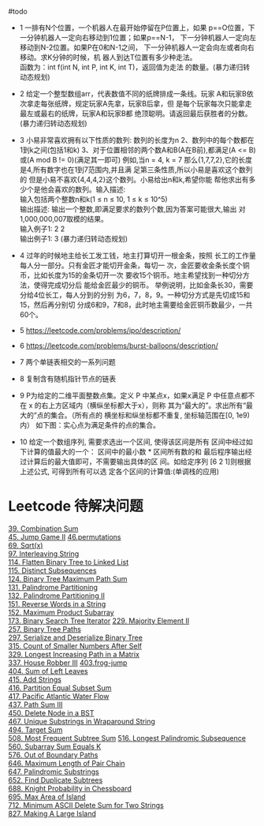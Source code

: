 #todo

- 1
一排有N个位置，一个机器人在最开始停留在P位置上，如果 p==O位置，下一分钟机器人一定向右移动到1位置；如果p==N-1， 下一分钟机器人一定向左移动到N-2位置。如果P在0和N-1之间， 下一分钟机器人一定会向左或者向右移动。求K分钟的时候，机 器人到达T位置有多少种走法。  
函数为：int f(int N, int P, int K, int T)，返回值为走法 的数量。(暴力递归转动态规划)

- 2
给定一个整型数组arr，代表数值不同的纸牌排成一条线。玩家 A和玩家B依次拿走每张纸牌，规定玩家A先拿，玩家B后拿，但 是每个玩家每次只能拿走最左或最右的纸牌，玩家A和玩家B都 绝顶聪明。请返回最后获胜者的分数。(暴力递归转动态规划)

- 3 
小易非常喜欢拥有以下性质的数列:
数列的长度为n 2、数列中的每个数都在1到k之间(包括1和k) 3、对于位置相邻的两个数A和B(A在B前),都满足(A <= B)或(A mod B != 0)(满足其一即可) 例如,当n = 4, k = 7 那么{1,7,7,2},它的长度是4,所有数字也在1到7范围内,并且满 足第三条性质,所以小易是喜欢这个数列的 但是小易不喜欢{4,4,4,2}这个数列。小易给出n和k,希望你能 帮他求出有多少个是他会喜欢的数列。输入描述:  
输入包括两个整数n和k(1 ≤ n ≤ 10, 1 ≤ k ≤ 10^5)  
输出描述: 输出一个整数,即满足要求的数列个数,因为答案可能很大,输出 对1,000,000,007取模的结果。  
输入例子1: 2 2  
输出例子1: 3  (暴力递归转动态规划)

- 4
过年的时候地主给长工发工钱，地主打算切开一根金条，按照 长工的工作量每人分一部分。只有金匠才能切开金条，每切一 次，金匠要收金条长度个铜币，比如长度为15的金条切开一次 要收15个铜币。地主希望找到一种切分方法，使得完成切分后 能给金匠最少的铜币。 举例说明，比如金条长30，需要分给4位长工，每人分到的分别 为6，7，8，9。一种切分方式是先切成15和15，然后再分别切 分成6和9，7和8，此时地主需要给金匠铜币数最少，一共60个。

- 5
https://leetcode.com/problems/ipo/description/

- 6
https://leetcode.com/problems/burst-balloons/description/

- 7 
两个单链表相交的一系列问题

- 8
复制含有随机指针节点的链表

- 9
P为给定的二维平面整数点集。定义 P 中某点x，如果x满足 P 中任意点都不在 x 的右上方区域内（横纵坐标都大于x），则称 其为“最大的”。求出所有“最大的”点的集合。（所有点的 横坐标和纵坐标都不重复, 坐标轴范围在[0, 1e9) 内） 如下图：实心点为满足条件的点的集合。

- 10
给定一个数组序列, 需要求选出一个区间, 使得该区间是所有 区间中经过如下计算的值最大的一个： 区间中的最小数 * 区间所有数的和 最后程序输出经过计算后的最大值即可，不需要输出具体的区 间。如给定序列 [6 2 1]则根据上述公式, 可得到所有可以选 定各个区间的计算值:(单调栈的应用)

# Leetcode 待解决问题 

[39. Combination Sum](https://leetcode.com/problems/combination-sum/description/)  
[45. Jump Game II](https://leetcode.com/problems/jump-game-ii/description/) 
[46.permutations](https://leetcode.com/problems/permutations/description/)  
[69. Sqrt(x)](https://leetcode.com/problems/sqrtx/description/)  
[97. Interleaving String](https://leetcode.com/problems/interleaving-string/description/)  
[114. Flatten Binary Tree to Linked List](https://leetcode.com/problems/flatten-binary-tree-to-linked-list/description/)  
[115. Distinct Subsequences](https://leetcode.com/problems/distinct-subsequences/description/)  
[124. Binary Tree Maximum Path Sum](https://leetcode.com/problems/binary-tree-maximum-path-sum/description/)  
[131. Palindrome Partitioning](https://leetcode.com/problems/palindrome-partitioning/description/)  
[132. Palindrome Partitioning II](https://leetcode.com/problems/palindrome-partitioning-ii/)  
[151. Reverse Words in a String](https://leetcode.com/problems/reverse-words-in-a-string/description/)  
[152. Maximum Product Subarray](https://leetcode.com/problems/maximum-product-subarray/description/)  
[173. Binary Search Tree Iterator](https://leetcode.com/problems/binary-search-tree-iterator/)
[229. Majority Element II](https://leetcode.com/problems/majority-element-ii/description/)  
[257. Binary Tree Paths](https://leetcode.com/problems/binary-tree-paths/description/)  
[297. Serialize and Deserialize Binary Tree](https://leetcode.com/problems/serialize-and-deserialize-binary-tree/description/)    
[315. Count of Smaller Numbers After Self](https://leetcode.com/problems/count-of-smaller-numbers-after-self/description/)  
[329. Longest Increasing Path in a Matrix](https://leetcode.com/problems/longest-increasing-path-in-a-matrix/description/)  
[337. House Robber III](https://leetcode.com/problems/house-robber-iii/description/)
[403.frog-jump](https://leetcode.com/problems/frog-jump/description/)  
[404. Sum of Left Leaves](https://leetcode.com/problems/sum-of-left-leaves/description/)   
[415. Add Strings](https://leetcode.com/problems/add-strings/description/)  
[416. Partition Equal Subset Sum](https://leetcode.com/problems/partition-equal-subset-sum/)   
[417. Pacific Atlantic Water Flow](https://leetcode.com/problems/pacific-atlantic-water-flow/description/)  
[437. Path Sum III](https://leetcode.com/problems/path-sum-iii/description/)   
[450. Delete Node in a BST](https://leetcode.com/problems/delete-node-in-a-bst/description/)  
[467. Unique Substrings in Wraparound String](https://leetcode.com/problems/unique-substrings-in-wraparound-string/)    
[494. Target Sum](https://leetcode.com/problems/target-sum/description/)  
[508. Most Frequent Subtree Sum](https://leetcode.com/problems/most-frequent-subtree-sum/description/)
[516. Longest Palindromic Subsequence](https://leetcode.com/problems/longest-palindromic-subsequence/description/)  
[560. Subarray Sum Equals K](https://leetcode.com/problems/subarray-sum-equals-k/description/)  
[576. Out of Boundary Paths](https://leetcode.com/submissions/detail/154021975/)  
[646. Maximum Length of Pair Chain](https://leetcode.com/problems/maximum-length-of-pair-chain/description/)  
[647. Palindromic Substrings](https://leetcode.com/problems/palindromic-substrings/description/)  
[652. Find Duplicate Subtrees](https://leetcode.com/problems/find-duplicate-subtrees/description/)  
[688. Knight Probability in Chessboard](https://leetcode.com/submissions/detail/154023237/)   
[695. Max Area of Island](https://leetcode.com/problems/max-area-of-island/description/)  
[712. Minimum ASCII Delete Sum for Two Strings](https://leetcode.com/problems/minimum-ascii-delete-sum-for-two-strings/description/)  
[827. Making A Large Island](https://leetcode.com/submissions/detail/153847279/)
